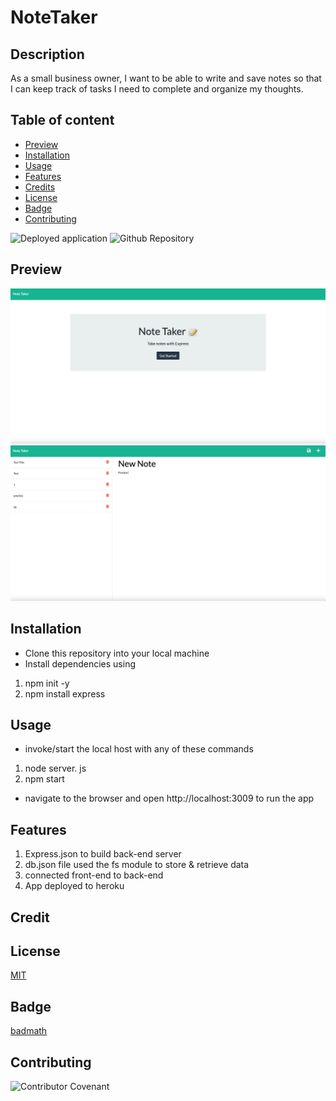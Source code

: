 # NoteTaker

## Description

As a small business owner, I want to be able to write and save notes so that I can keep track of tasks I need to complete and organize my thoughts.

## Table of content

* [Preview](#preview)
* [Installation](#installation)
* [Usage](#usage)
* [Features](#features)
* [Credits](#credits)
* [License](#license)
* [Badge](#badge)
* [Contributing](#contributing)

![Deployed application]()
![Github Repository](https://github.com/kingopara/NoteTaker)

## Preview
![Preview 1](public/assets/img/noteTk2.png)
![Preview 2](public/assets/img/noteTk1.phg.png)

## Installation

* Clone this repository into your local machine
* Install dependencies using 
1. npm init -y
2. npm install express

## Usage

* invoke/start the local host with any of these commands

1. node server. js
2. npm start

* navigate to the browser and open http://localhost:3009 to run the app

## Features

1. Express.json to build back-end server
2. db.json file used the fs module to store & retrieve data
3. connected front-end to back-end
4. App deployed to heroku

## Credit

## License

[MIT](https://opensource.org/licenses/MIT)

## Badge

[badmath](https://img.shields.io/github/languages/top/nielsenjared/badmath)

## Contributing

![Contributor Covenant](https://img.shields.io/badge/Contributor%20Covenant-2.0-4baaaa.svg)

